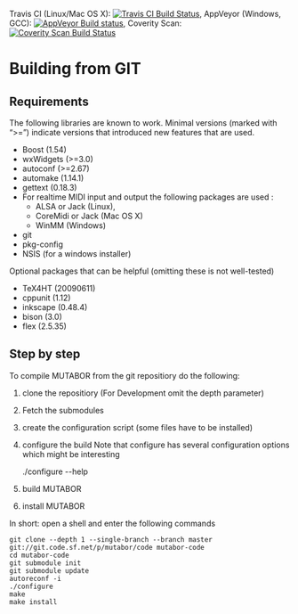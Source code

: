 Travis CI (Linux/Mac OS X): [![Travis CI Build Status](https://travis-ci.org/keinstein/mutabor.svg?branch=master)](https://travis-ci.org/keinstein/mutabor),
AppVeyor (Windows, GCC): [![AppVeyor Build status](https://ci.appveyor.com/api/projects/status/4h1y6hhapti03u9j/branch/master?svg=true)](https://ci.appveyor.com/project/keinstein/mutabor/branch/master),
Coverity Scan: [![Coverity Scan Build Status](https://scan.coverity.com/projects/17590/badge.svg)](https://scan.coverity.com/projects/keinstein-mutabor)


Building from GIT
==================

Requirements
------------

The following libraries are known to work. Minimal versions (marked with “>=”) indicate
versions that introduced new features that are used.

- Boost (1.54)
- wxWidgets (>=3.0)
- autoconf (>=2.67)
- automake (1.14.1)
- gettext (0.18.3)
- For realtime MIDI input and output the following packages are used :
  - ALSA or Jack (Linux),
  - CoreMidi or Jack (Mac OS X)
  - WinMM (Windows)
- git
- pkg-config
- NSIS (for a windows installer)

Optional packages that can be helpful (omitting these is not well-tested)
- TeX4HT (20090611)
- cppunit (1.12)
- inkscape (0.48.4)
- bison (3.0)
- flex  (2.5.35)

Step by step
------------

To compile MUTABOR from the git repositiory do the following:

1. clone the repositiory (For Development omit the depth parameter)
2. Fetch the submodules
3. create the configuration script (some files have to be installed)
4. configure the build
   Note that configure has several configuration options which might be interesting

    ./configure --help

5. build MUTABOR
6. install MUTABOR

In short: open a shell and enter the following commands

    git clone --depth 1 --single-branch --branch master git://git.code.sf.net/p/mutabor/code mutabor-code
    cd mutabor-code
    git submodule init
    git submodule update
    autoreconf -i
    ./configure
    make
    make install


